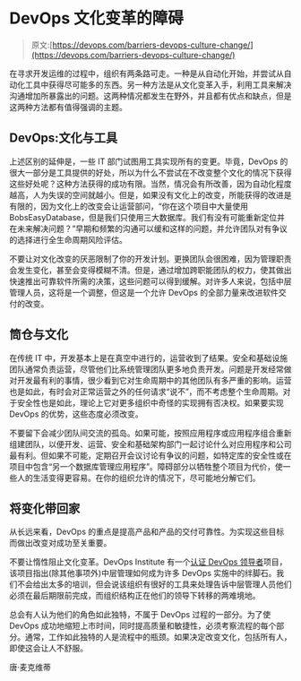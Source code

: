# DevOps 文化变革的障碍

> 原文:[https://devops.com/barriers-devops-culture-change/](https://devops.com/barriers-devops-culture-change/)

在寻求开发运维的过程中，组织有两条路可走。一种是从自动化开始，并尝试从自动化工具中获得尽可能多的东西。另一种方法是从文化变革入手，利用工具来解决沟通增加所暴露出的问题。这两种情况都发生在野外，并且都有优点和缺点，但是这两种方法都有值得强调的主题。

## DevOps:文化与工具

上述区别的延伸是，一些 IT 部门试图用工具实现所有的变更。毕竟，DevOps 的很大一部分是工具提供的好处，所以为什么不尝试在不改变整个文化的情况下获得这些好处呢？这种方法获得的成功有限。当然，情况会有所改善，因为自动化程度越高，人为失误的空间就越小。但是，如果没有文化上的改变，所能获得的改进是有限的，因为文化上的改变会让运营部问，“你在这个项目中大量使用 BobsEasyDatabase，但是我们只使用三大数据库。我们有没有可能重新定位并在未来解决问题？”早期和频繁的沟通可以缓和这样的问题，并允许团队对有争议的选择进行全生命周期风险评估。

不要让对文化改变的厌恶限制了你的开发计划。更换团队会很困难，因为管理职责会发生变化，甚至会变得模糊不清。但是，通过增加跨职能团队的权力，使其做出快速推出可靠软件所需的决策，这些问题可以得到缓解。对许多人来说，包括中层管理人员，这将是一个调整，但这是一个允许 DevOps 的全部力量来改进软件交付的改变。

## 筒仓与文化

在传统 IT 中，开发基本上是在真空中进行的，运营收到了结果。安全和基础设施团队通常负责运营，尽管他们比系统管理团队更多地负责开发。问题是开发经常做对开发最有利的事情，很少看到它对生命周期中的其他团队有多严重的影响。运营也是如此，有时会对正常运营之外的任何请求“说不”，而不考虑整个生命周期。对于安全性也是如此，理论上它对更多组织中奇怪的实现拥有否决权。如果要实现 DevOps 的优势，这些态度必须改变。

不要留下会减少团队间交流的孤岛。如果可能，按照应用程序或应用程序组合重新组建团队，以便开发、运营、安全和基础架构部门一起讨论什么对应用程序和公司最有利。但如果不可能，定期召开会议讨论有争议的问题，如特定库的安全性或在项目中包含“另一个数据库管理应用程序”。障碍部分以牺牲整个项目为代价，使一些人的生活变得更容易。在你的组织允许的情况下，尽可能地分解它们。

## 将变化带回家

从长远来看，DevOps 的重点是提高产品和产品的交付可靠性。为实现这些目标而做出改变对成功至关重要。

不要让惰性阻止文化变革。DevOps Institute 有一个[认证 DevOps 领导者](http://devopsinstitute.com/courses/#DOL)项目，该项目指出(除其他事项外)中层管理如何成为许多 DevOps 实施中的绊脚石。我们不会给出太多的培训，但会说该组织有很好的工具来处理告诉中层管理人员他们必须在最后期限前完成，而组织结构正在他们的领导下转移的两难境地。

总会有人认为他们的角色如此独特，不属于 DevOps 过程的一部分。为了使 DevOps 成功地缩短上市时间，同时提高质量和敏捷性，必须考察流程的每个部分。通常，工作如此独特的人是流程中的瓶颈。如果决定改变文化，包括所有人，即使这会让人不舒服。

唐·麦克维蒂